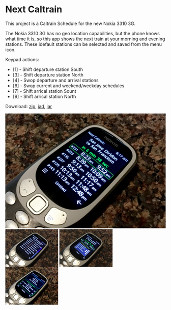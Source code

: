 # Next Caltrain

This project is a Caltrain Schedule for the new Nokia 3310 3G.

The Nokia 3310 3G has no geo location capabilities, but the phone knows what time it is, so this app shows the next train at your morning and evening stations. These idefault stations can be selected and saved from the menu icon.

Keypad actions:
* [1] - Shift departure station South
* [3] - Shift departure station North
* [4] - Swop departure and arrival stations
* [6] - Swop current and weekend/weekday schedules
* [7] - Shift arrical station Sount
* [9] - Shift arrical station North

Download: [zip](https://github.com/woodie/Caltrain-Schedule-MIDlet/raw/master/dist/NextCaltrain.zip),
[jad](https://raw.githubusercontent.com/woodie/Caltrain-Schedule-MIDlet/master/dist/NextCaltrain.jad),
[jar](https://raw.githubusercontent.com/woodie/Caltrain-Schedule-MIDlet/master/dist/NextCaltrain.jar)

![alt text](https://raw.githubusercontent.com/woodie/Caltrain-Schedule-MIDlet/master/docs/main.jpg)
<img width="33%" src="https://raw.githubusercontent.com/woodie/Caltrain-Schedule-MIDlet/master/docs/trip.jpg" valign="top">
<img width="33%" src="https://raw.githubusercontent.com/woodie/Caltrain-Schedule-MIDlet/master/docs/menu.jpg" valign="top">
<img width="33%" src="https://raw.githubusercontent.com/woodie/Caltrain-Schedule-MIDlet/master/docs/prefs.jpg" valign="top">
